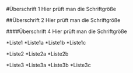 #Überschrift 1 Hier prüft man die Schriftgröße


##Überschrift 2 Hier prüft man die Schriftgröße


####Überschrift 4 Hier prüft man die Schriftgröße

*Liste1
	*Liste1a
	*Liste1b
	*Liste1c
	
	
*Liste2
	*Liste2a
	*Liste2b
	
	
*Liste3
	*Liste3a
	*Liste3b
	*Liste3c



